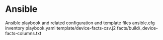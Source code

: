 # Ansible
Ansible playbook and related configuration and template files
ansible.cfg
inventory
playbook.yaml
template/device-facts-csv.j2
facts/build/_device-facts-columns.txt

